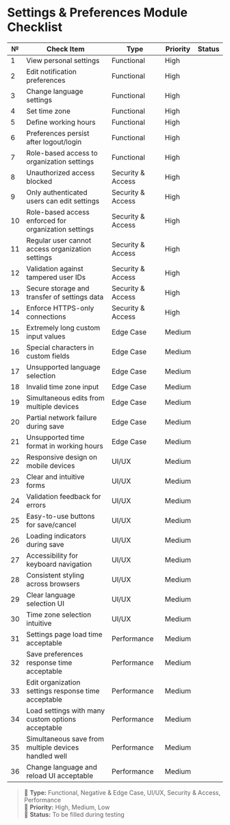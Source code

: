 # Settings & Preferences Module Checklist

| №  | Check Item                                              | Type                   | Priority | Status |
|----|----------------------------------------------------------|------------------------|----------|--------|
| 1  | View personal settings                                   | Functional             | High     |        |
| 2  | Edit notification preferences                            | Functional             | High     |        |
| 3  | Change language settings                                 | Functional             | High     |        |
| 4  | Set time zone                                            | Functional             | High     |        |
| 5  | Define working hours                                     | Functional             | High     |        |
| 6  | Preferences persist after logout/login                   | Functional             | High     |        |
| 7  | Role-based access to organization settings               | Functional             | High     |        |
| 8  | Unauthorized access blocked                              | Security & Access      | High     |        |
| 9  | Only authenticated users can edit settings               | Security & Access      | High     |        |
| 10 | Role-based access enforced for organization settings     | Security & Access      | High     |        |
| 11 | Regular user cannot access organization settings         | Security & Access      | High     |        |
| 12 | Validation against tampered user IDs                     | Security & Access      | High     |        |
| 13 | Secure storage and transfer of settings data             | Security & Access      | High     |        |
| 14 | Enforce HTTPS-only connections                           | Security & Access      | High     |        |
| 15 | Extremely long custom input values                       | Edge Case              | Medium   |        |
| 16 | Special characters in custom fields                      | Edge Case              | Medium   |        |
| 17 | Unsupported language selection                            | Edge Case              | Medium   |        |
| 18 | Invalid time zone input                                  | Edge Case              | Medium   |        |
| 19 | Simultaneous edits from multiple devices                 | Edge Case              | Medium   |        |
| 20 | Partial network failure during save                      | Edge Case              | Medium   |        |
| 21 | Unsupported time format in working hours                 | Edge Case              | Medium   |        |
| 22 | Responsive design on mobile devices                      | UI/UX                  | Medium   |        |
| 23 | Clear and intuitive forms                                | UI/UX                  | Medium   |        |
| 24 | Validation feedback for errors                           | UI/UX                  | Medium   |        |
| 25 | Easy-to-use buttons for save/cancel                      | UI/UX                  | Medium   |        |
| 26 | Loading indicators during save                           | UI/UX                  | Medium   |        |
| 27 | Accessibility for keyboard navigation                    | UI/UX                  | Medium   |        |
| 28 | Consistent styling across browsers                       | UI/UX                  | Medium   |        |
| 29 | Clear language selection UI                              | UI/UX                  | Medium   |        |
| 30 | Time zone selection intuitive                            | UI/UX                  | Medium   |        |
| 31 | Settings page load time acceptable                       | Performance            | Medium   |        |
| 32 | Save preferences response time acceptable                | Performance            | Medium   |        |
| 33 | Edit organization settings response time acceptable      | Performance            | Medium   |        |
| 34 | Load settings with many custom options acceptable        | Performance            | Medium   |        |
| 35 | Simultaneous save from multiple devices handled well     | Performance            | Medium   |        |
| 36 | Change language and reload UI acceptable                 | Performance            | Medium   |        |

> 🔹 **Type:** Functional, Negative & Edge Case, UI/UX, Security & Access, Performance  
> 🔸 **Priority:** High, Medium, Low  
> 🔘 **Status:** To be filled during testing